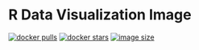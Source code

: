 # R Data Visualization Image

[![docker pulls](https://img.shields.io/docker/pulls/venustiano/rvisbase.svg)](https://hub.docker.com/r/venustiano/cds)
[![docker stars](https://img.shields.io/docker/stars/jupyter/base-notebook.svg)](https://hub.docker.com/r/jupyter/base-notebook/)
[![image size](https://img.shields.io/docker/image-size/jupyter/base-notebook/latest)](https://hub.docker.com/r/jupyter/base-notebook/ "jupyter/base-notebook image size")